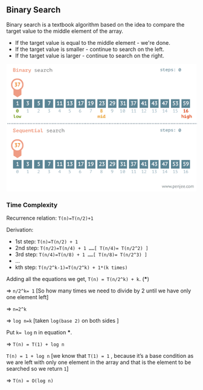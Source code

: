 ## Binary Search
Binary search is a textbook algorithm based on the idea to compare the target value to the middle element of the array.
* If the target value is equal to the middle element - we're done.
* If the target value is smaller - continue to search on the left.
* If the target value is larger - continue to search on the right.

![binary-and-linear-search](../../images/binary-and-linear-search.gif)

### Time Complexity
Recurrence relation: `T(n)=T(n/2)+1`

Derivation:
* 1st step: `T(n)=T(n/2) + 1`
* 2nd step: `T(n/2)=T(n/4) + 1 ……[ T(n/4)= T(n/2^2) ]`
* 3rd step: `T(n/4)=T(n/8) + 1 ……[ T(n/8)= T(n/2^3) ]`
* ...
* kth step: `T(n/2^k-1)=T(n/2^k) + 1*(k times)`

Adding all the equations we get, `T(n) = T(n/2^k) + k`. (__*__)

=> `n/2^k= 1` [So how many times we need to divide by 2 until we have only one element left]

=> `n=2^k`

=> `log n=k` [taken `log(base 2)` on both sides ]

Put `k= log` n in equation __*__.

=> `T(n) = T(1) + log n`

`T(n) = 1 + log n` [we know that `T(1) = 1` , because it’s a base condition as we are left with only one element in the array and that is the element to be searched so we return `1`]

=> `T(n) = O(log n)`
